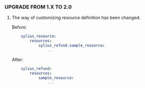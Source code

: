 ### UPGRADE FROM 1.X TO 2.0

1. The way of customizing resource definition has been changed.

   Before:

    ```yaml
        sylius_resource:
            resources:
                sylius_refund.sample_resource:
                    ...
    ```  

   After:

    ```yaml
        sylius_refund:
            resources:
                sample_resource:
                    ...
    ```
